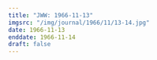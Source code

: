 ```yaml
---
title: "JWW: 1966-11-13"
imgsrc: "/img/journal/1966/11/13-14.jpg"
date: 1966-11-13
enddate: 1966-11-14
draft: false
---
```


<!-- fix pre-formatted input -->
